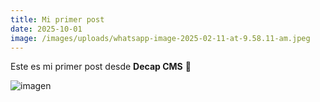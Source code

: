 ```yaml
---
title: Mi primer post
date: 2025-10-01
image: /images/uploads/whatsapp-image-2025-02-11-at-9.58.11-am.jpeg
---
```

Este es mi primer post desde **Decap CMS** 🚀

![imagen](/images/uploads/20250925_104026.jpg "Segundo post")
